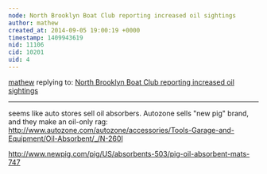 ```yaml
---
node: North Brooklyn Boat Club reporting increased oil sightings 
author: mathew
created_at: 2014-09-05 19:00:19 +0000
timestamp: 1409943619
nid: 11106
cid: 10201
uid: 4
---
```




[mathew](../profile/mathew) replying to: [North Brooklyn Boat Club reporting increased oil sightings ](../notes/liz/09-05-2014/north-brooklyn-boat-club-reporting-increased-oil-sightings)

----
seems like auto stores sell oil absorbers.  Autozone sells "new pig" brand, and they make an oil-only rag:
http://www.autozone.com/autozone/accessories/Tools-Garage-and-Equipment/Oil-Absorbent/_/N-260l

http://www.newpig.com/pig/US/absorbents-503/pig-oil-absorbent-mats-747